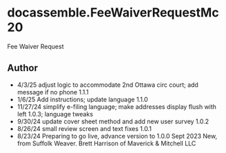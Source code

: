 # docassemble.FeeWaiverRequestMc20

Fee Waiver Request

## Author
* 4/3/25    adjust logic to accommodate 2nd Ottawa circ court; add message if no phone 1.1.1
* 1/6/25    Add instructions; update language 1.1.0
* 11/27/24  simplify e-filing language; make addresses display flush with left 1.0.3; language tweaks
* 9/30/24   update cover sheet method and add new user survey 1.0.2
* 8/26/24   small review screen and text fixes 1.0.1
* 8/23/24   Preparing to go live, advance version to 1.0.0
Sept 2023   New, from Suffolk Weaver. Brett Harrison of Maverick & Mitchell LLC

